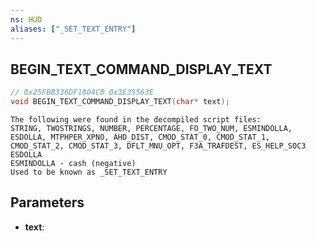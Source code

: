 ```yaml
---
ns: HUD
aliases: ["_SET_TEXT_ENTRY"]
---
```

## BEGIN_TEXT_COMMAND_DISPLAY_TEXT

```c
// 0x25FBB336DF1804CB 0x3E35563E
void BEGIN_TEXT_COMMAND_DISPLAY_TEXT(char* text);
```

```
The following were found in the decompiled script files:  
STRING, TWOSTRINGS, NUMBER, PERCENTAGE, FO_TWO_NUM, ESMINDOLLA, ESDOLLA, MTPHPER_XPNO, AHD_DIST, CMOD_STAT_0, CMOD_STAT_1, CMOD_STAT_2, CMOD_STAT_3, DFLT_MNU_OPT, F3A_TRAFDEST, ES_HELP_SOC3  
ESDOLLA   
ESMINDOLLA - cash (negative)  
Used to be known as _SET_TEXT_ENTRY  
```

## Parameters
* **text**: 

